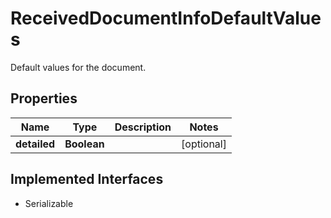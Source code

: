 

# ReceivedDocumentInfoDefaultValues

Default values for the document.

## Properties

Name | Type | Description | Notes
------------ | ------------- | ------------- | -------------
**detailed** | **Boolean** |  |  [optional]


## Implemented Interfaces

* Serializable


